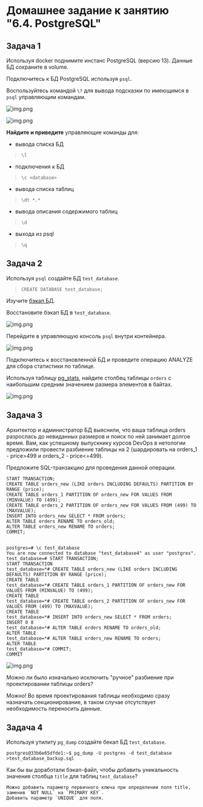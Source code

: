 # Домашнее задание к занятию "6.4. PostgreSQL"

## Задача 1

Используя docker поднимите инстанс PostgreSQL (версию 13). Данные БД сохраните в volume.

Подключитесь к БД PostgreSQL используя `psql`.

Воспользуйтесь командой `\?` для вывода подсказки по имеющимся в `psql` управляющим командам.

![img.png](https://github.com/mksamm/DEVSYS-PDC-3-Maxim-Samokhin/blob/main/06-db-04-postgresql/img/PostSQL0.PNG)

![img.png](https://github.com/mksamm/DEVSYS-PDC-3-Maxim-Samokhin/blob/main/06-db-04-postgresql/img/PostSQL1.PNG)

**Найдите и приведите** управляющие команды для:
- вывода списка БД
>`\l`
- подключения к БД
>`\c <database>`
- вывода списка таблиц
>`\dt *.*`
- вывода описания содержимого таблиц
>`\d`
- выхода из psql
>`\q`

## Задача 2

Используя `psql` создайте БД `test_database`.

>`CREATE DATABASE test_database;`

Изучите [бэкап БД](https://github.com/netology-code/virt-homeworks/tree/master/06-db-04-postgresql/test_data).

Восстановите бэкап БД в `test_database`.

![img.png](https://github.com/mksamm/DEVSYS-PDC-3-Maxim-Samokhin/blob/main/06-db-04-postgresql/img/PostSQL2.PNG)

Перейдите в управляющую консоль `psql` внутри контейнера.

![img.png](https://github.com/mksamm/DEVSYS-PDC-3-Maxim-Samokhin/blob/main/06-db-04-postgresql/img/PostSQL3.PNG)

Подключитесь к восстановленной БД и проведите операцию ANALYZE для сбора статистики по таблице.

Используя таблицу [pg_stats](https://postgrespro.ru/docs/postgresql/12/view-pg-stats), найдите столбец таблицы `orders` 
с наибольшим средним значением размера элементов в байтах.

![img.png](https://github.com/mksamm/DEVSYS-PDC-3-Maxim-Samokhin/blob/main/06-db-04-postgresql/img/PostSQL4.PNG)

## Задача 3

Архитектор и администратор БД выяснили, что ваша таблица orders разрослась до невиданных размеров и
поиск по ней занимает долгое время. Вам, как успешному выпускнику курсов DevOps в нетологии предложили
провести разбиение таблицы на 2 (шардировать на orders_1 - price>499 и orders_2 - price<=499).

Предложите SQL-транзакцию для проведения данной операции.

```
START TRANSACTION;
CREATE TABLE orders_new (LIKE orders INCLUDING DEFAULTS) PARTITION BY RANGE (price);
CREATE TABLE orders_1 PARTITION OF orders_new FOR VALUES FROM (MINVALUE) TO (499);
CREATE TABLE orders_2 PARTITION OF orders_new FOR VALUES FROM (499) TO (MAXVALUE);
INSERT INTO orders_new SELECT * FROM orders;
ALTER TABLE orders RENAME TO orders_old;
ALTER TABLE orders_new RENAME TO orders;
COMMIT;


postgres=# \c test_database
You are now connected to database "test_database4" as user "postgres".
test_database=# START TRANSACTION;
START TRANSACTION
test_database=*# CREATE TABLE orders_new (LIKE orders INCLUDING DEFAULTS) PARTITION BY RANGE (price);
CREATE TABLE
test_database=*# CREATE TABLE orders_1 PARTITION OF orders_new FOR VALUES FROM (MINVALUE) TO (499);
CREATE TABLE
test_database=*# CREATE TABLE orders_2 PARTITION OF orders_new FOR VALUES FROM (499) TO (MAXVALUE);
CREATE TABLE
test_database=*# INSERT INTO orders_new SELECT * FROM orders;
INSERT 0 8
test_database=*# ALTER TABLE orders RENAME TO orders_old;
ALTER TABLE
test_database=*# ALTER TABLE orders_new RENAME TO orders;
ALTER TABLE
test_database=*# COMMIT;
COMMIT
```

![img.png](https://github.com/mksamm/DEVSYS-PDC-3-Maxim-Samokhin/blob/main/06-db-04-postgresql/img/PostSQL5.PNG)

Можно ли было изначально исключить "ручное" разбиение при проектировании таблицы orders?

Можно! Во время проектирования таблицы необходимо сразу назначать секционирование, в таком случае отсутствует необходимость переносить данные.

## Задача 4

Используя утилиту `pg_dump` создайте бекап БД `test_database`.

```
postgres@33b6e65dfde1:~$ pg_dump -U postgres -d test_database >test_database_backup.sql
```

Как бы вы доработали бэкап-файл, чтобы добавить уникальность значения столбца `title` для таблиц `test_database`?

```
Можно добавить параметр первичного ключа при определении поля title, заменив `NOT NULL` на `PRIMARY KEY`. 
Добавить параметр `UNIQUE` для поля.
```
